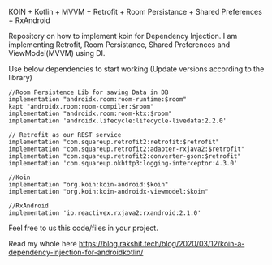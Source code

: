 KOIN + Kotlin + MVVM + Retrofit + Room Persistance + Shared Preferences + RxAndroid

Repository on how to implement koin for Dependency Injection. 
I am implementing Retrofit, Room Persistance, Shared Preferences and ViewModel(MVVM) using DI.

Use below dependencies to start working (Update versions according to the library)

    //Room Persistence Lib for saving Data in DB
    implementation "androidx.room:room-runtime:$room"
    kapt "androidx.room:room-compiler:$room"
    implementation "androidx.room:room-ktx:$room"
    implementation 'androidx.lifecycle:lifecycle-livedata:2.2.0'

    // Retrofit as our REST service
    implementation "com.squareup.retrofit2:retrofit:$retrofit"
    implementation "com.squareup.retrofit2:adapter-rxjava2:$retrofit"
    implementation "com.squareup.retrofit2:converter-gson:$retrofit"
    implementation 'com.squareup.okhttp3:logging-interceptor:4.3.0'

    //Koin 
    implementation "org.koin:koin-android:$koin"
    implementation "org.koin:koin-androidx-viewmodel:$koin"

    //RxAndroid 
    implementation 'io.reactivex.rxjava2:rxandroid:2.1.0'


Feel free to us this code/files in your project.

Read my whole here https://blog.rakshit.tech/blog/2020/03/12/koin-a-dependency-injection-for-androidkotlin/



